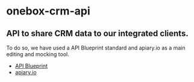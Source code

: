 # onebox-crm-api

## API to share CRM data to our integrated clients.

To do so, we have used a API Blueprint standard and apiary.io as a main editing and mocking tool.
+ [API Blueprint](https://apiblueprint.org/)
+ [apiary.io](https://app.apiary.io/oneboxcrmapi)


